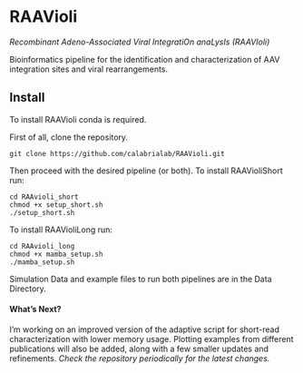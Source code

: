 # RAAVioli
_Recombinant Adeno-Associated Viral IntegratiOn anaLysIs (RAAVIoli)_

Bioinformatics pipeline for the identification and characterization of AAV integration sites and viral rearrangements.

## Install
To install RAAVioli conda is required.

First of all, clone the repository.
```
git clone https://github.com/calabrialab/RAAVioli.git
```
Then proceed with the desired pipeline (or both).
To install RAAVioliShort run:
```
cd RAAvioli_short
chmod +x setup_short.sh
./setup_short.sh
```
To install RAAVioliLong run:
```
cd RAAvioli_long
chmod +x mamba_setup.sh
./mamba_setup.sh
```
Simulation Data and example files to run both pipelines are in the Data Directory.

#### What’s Next?

I’m working on an improved version of the adaptive script for short-read characterization with lower memory usage.
Plotting examples from different publications will also be added, along with a few smaller updates and refinements.
_Check the repository periodically for the latest changes._

